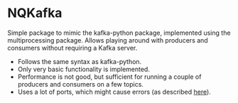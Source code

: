 # NQKafka
Simple package to mimic the kafka-python package, implemented using the multiprocessing package. Allows playing around with producers and consumers without requiring a Kafka server.

* Follows the same syntax as kafka-python.
* Only very basic functionality is implemented.
* Performance is not good, but sufficient for running a couple of producers and consumers on a few topics.
* Uses a lot of ports, which might cause errors (as described [here](https://learn.microsoft.com/en-us/biztalk/technical-guides/settings-that-can-be-modified-to-improve-network-performance)).
